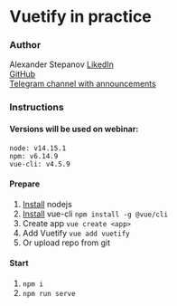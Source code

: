 # Vuetify in practice
### Author
Alexander Stepanov
[LikedIn](https://www.linkedin.com/in/astepano)   
[GitHub](https://github.com/vaiol)   
[Telegram channel with announcements](https://t.me/stepanovin)   

### Instructions
#### Versions will be used on webinar:
`node: v14.15.1`  
`npm: v6.14.9`  
`vue-cli: v4.5.9`  

#### Prepare
1. [Install](https://nodesource.com/blog/installing-node-js-tutorial-using-nvm-on-mac-os-x-and-ubuntu/) nodejs
1. [Install](https://cli.vuejs.org/ru/guide/installation.html) vue-cli `npm install -g @vue/cli`
1. Create app `vue create <app>`
1. Add Vuetify `vue add vuetify`   
1. Or upload repo from git

#### Start
1. `npm i`
1. `npm run serve`
